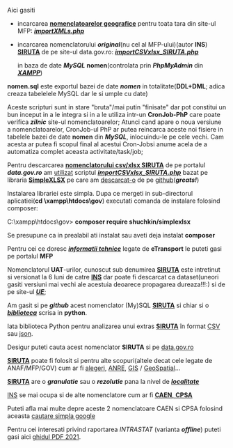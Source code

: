 Aici gasiti 

- incarcarea [**nomenclatoarelor geografice**](https://mfinante.gov.ro/nomenclatoare-geografice-mfp) pentru toata tara din site-ul MFP: [***importXMLs.php***](https://github.com/stefanache/MFP-ANAF-RO/blob/main/php_scripts/mfp/importXMLs.php)
- incarcarea nomenclatorului ***original***(nu cel al MFP-ului)(autor **INS**) [**SIRUTA**](https://data.gov.ro/dataset/0b91d96d-1727-4037-af67-6bfc3db52139/resource/a43597c1-6af9-4ca9-adb7-0b5c7873d8fa/) de pe site-ul data.gov.ro: [***importCSVxlsx_SIRUTA.php***](https://github.com/stefanache/MFP-ANAF-RO/blob/main/php_scripts/mfp/importCSVxlsx_SIRUTA.php)

  in baza de date ***MySQL*** **nomen**(controlata prin ***PhpMyAdmin*** din [***XAMPP***](https://www.apachefriends.org/download.html))

**nomen.sql** este exportul bazei de date ***nomen*** in totalitate(**DDL+DML**; adica creaza tabelelele MySQL dar le si umple cu date)

Aceste scripturi sunt in stare "bruta"/mai putin "finisate" dar pot constitui un bun inceput in a le integra si in a le utiliza intr-un **CronJob-PhP** care poate verifica ***zilnic*** site-ul nomenclatoarelor;
Atunci cand apare o noua versiune a nomenclatoarelor, CronJob-ul PhP ar putea reincarca aceste noi fisiere in tabelele bazei de date **nomen** din ***MySQL***, inlocuindu-le pe cele vechi.
Cam acesta ar putea fi scopul final al acestui Cron-Jobsi anume acela de a automatiza complet aceasta activitate/task/job;

Pentru descarcarea [**nomenclatorului csv/xlsx SIRUTA**](https://data.gov.ro/dataset/0b91d96d-1727-4037-af67-6bfc3db52139/resource/a43597c1-6af9-4ca9-adb7-0b5c7873d8fa/) de pe portalul ***data.gov.ro*** am [utilizat](https://itecnote.com/tecnote/php-read-excel-xlsx-file-using-simplexlsx-in-php/) scriptul [***importCSVxlsx_SIRUTA.php***](https://github.com/stefanache/MFP-ANAF-RO/blob/main/php_scripts/mfp/importCSVxlsx_SIRUTA.php) bazat pe libraria [**SimpleXLSX**](https://hotexamples.com/examples/-/SimpleXLSX/-/php-simplexlsx-class-examples.html) pe care am [descarcat-o](https://www.php.net/manual/en/book.simplexml.php) de pe [github](https://github.com/shuchkin/simplexlsx)(***greats!***)

Instalarea librariei este simpla.  Dupa ce mergeti in sub-directorul aplicatiei(**cd \xampp\htdocs\gov**) executati comanda de instalare folosind composer:

C:\xampp\htdocs\gov> **composer require shuchkin/simplexlsx**

Se presupune ca in prealabil ati instalat sau aveti deja instalat **composer**

Pentru cei ce doresc [***informatii tehnice***](https://etransport.mfinante.gov.ro/informatii-tehnice) legate de **eTransport** le puteti gasi pe portalul **MFP**


Nomenclatorul **UAT**-urilor, cunoscut sub denumirea [**SIRUTA**](https://siruta.nxm.ro/) este intretinut si versionat la 6 luni de catre [**INS**](https://www.cpsa.nxm.ro/) dar poate fi descarcat ca dataset(uneori gasiti versiuni mai vechi ale acestuia deoarece propagarea dureaza!!!:) si de pe site-ul [***UE***](https://data.europa.eu/data/datasets/9f38f6fe-66a0-4e93-ae24-4272b91c9849?locale=ro); 

Am gasit si pe ***github*** acest nomenclator (My)SQL [**SIRUTA**](https://github.com/bandizsolt/romanian-counties-and-locations) si chiar si o [***biblioteca***](https://github.com/strainu/SIRUTA) scrisa in **python**.

Iata biblioteca Python pentru analizarea unui extras [**SIRUTA**](https://github.com/strainu/SIRUTA) în format [CSV](https://github.com/mgax/workshop-odss-vis/blob/master/rawdata/siruta-judete.csv) sau [json](https://github.com/mgax/harta-cim/blob/gh-pages/siruta.json).

Desigur puteti cauta acest nomenclator **SIRUTA** si pe [data.gov.ro](https://data.gov.ro/dataset?res_format=csv)

[**SIRUTA**](https://github.com/GeorgianStan/romania-uat-api?tab=readme-ov-file) poate fi folosit si pentru alte scopuri(altele decat cele legate de ANAF/MFP/GOV) cum ar fi [alegeri](https://github.com/alexaac/presidentials2019Data), [ANRE](https://github.com/posfgit/standard), [GIS](https://github.com/akaleeroy/romania-uat) / [GeoSpatial](https://github.com/geospatialorg/scripturi-actualizare-vectori/tree/master)...

[**SIRUTA**](https://ro.wikipedia.org/wiki/SIRUTA) are o ***granulatie*** sau o ***rezolutie*** pana la nivel de [***localitate***](https://github.com/andreifurrnica/localitati-romania)

[INS](https://bucuresti.insse.ro/produse-si-servicii/nomenclatoare-statistice/) se mai ocupa si de alte nomenclatore cum ar fi 
[**CAEN**, **CPSA**](https://www.anaf.ro/anaf/internet/ANAF/asistenta_contribuabili/declararea_obligatiilor_fiscale/coduri_caen)

Puteti afla mai multe depre aceste 2 nomenclatoare CAEN si CPSA folosind aceasta [cautare simpla google](https://www.google.com/search?q=caen+cpsa&rlz=1C1JJTC_enRO1087RO1087&oq=CAEN&gs_lcrp=EgZjaHJvbWUqCAgAEEUYJxg7MggIABBFGCcYOzIGCAEQRRg5Mg8IAhAuGEMYsQMYgAQYigUyBwgDEAAYgAQyBwgEEAAYgAQyBwgFEAAYgAQyBwgGEAAYgAQyBwgHEAAYgAQyBwgIEAAYgAQyBwgJEAAYgATSAQkzMTkxajBqMTWoAgiwAgE&sourceid=chrome&ie=UTF-8#ip=1)

Pentru cei interesati privind raportarea *INTRASTAT* (varianta ***offline***) puteti gasi aici [ghidul PDF 2021](http://www.intrastat.ro/doc/Ghid_offline_2021.pdf).


